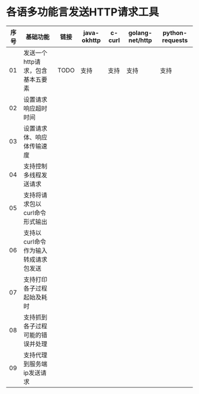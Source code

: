 # 各语多功能言发送HTTP请求工具

|序号|基础功能|链接|java-okhttp|c-curl|golang-net/http|python-requests|
|--|--|--|--|--|--|--|
|01|发送一个http请求，包含基本五要素|TODO|支持|支持|支持|支持|
|02|设置请求响应超时时间||||||
|03|设置请求体、响应体传输速度||||||
|04|支持控制多线程发送请求||||||
|05|支持将请求包以curl命令形式输出||||||
|06|支持以curl命令作为输入转成请求包发送||||||
|07|支持打印各子过程起始及耗时||||||
|08|支持抓到各子过程可能的错误并处理||||||
|09|支持代理到服务端ip发送请求||||||
